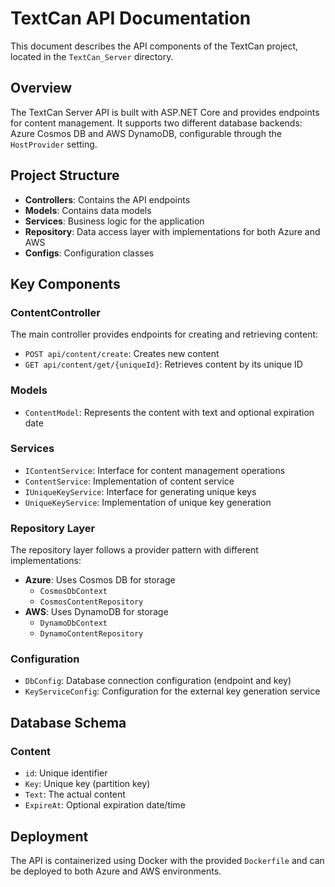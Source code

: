 # TextCan API Documentation

This document describes the API components of the TextCan project, located in the `TextCan_Server` directory.

## Overview

The TextCan Server API is built with ASP.NET Core and provides endpoints for content management. It supports two different database backends: Azure Cosmos DB and AWS DynamoDB, configurable through the `HostProvider` setting.

## Project Structure

- **Controllers**: Contains the API endpoints
- **Models**: Contains data models
- **Services**: Business logic for the application
- **Repository**: Data access layer with implementations for both Azure and AWS
- **Configs**: Configuration classes

## Key Components

### ContentController

The main controller provides endpoints for creating and retrieving content:

- `POST api/content/create`: Creates new content
- `GET api/content/get/{uniqueId}`: Retrieves content by its unique ID

### Models

- `ContentModel`: Represents the content with text and optional expiration date

### Services

- `IContentService`: Interface for content management operations
- `ContentService`: Implementation of content service
- `IUniqueKeyService`: Interface for generating unique keys
- `UniqueKeyService`: Implementation of unique key generation

### Repository Layer

The repository layer follows a provider pattern with different implementations:

- **Azure**: Uses Cosmos DB for storage
  - `CosmosDbContext`
  - `CosmosContentRepository`
- **AWS**: Uses DynamoDB for storage
  - `DynamoDbContext`
  - `DynamoContentRepository`

### Configuration

- `DbConfig`: Database connection configuration (endpoint and key)
- `KeyServiceConfig`: Configuration for the external key generation service

## Database Schema

### Content
- `id`: Unique identifier
- `Key`: Unique key (partition key)
- `Text`: The actual content
- `ExpireAt`: Optional expiration date/time

## Deployment

The API is containerized using Docker with the provided `Dockerfile` and can be deployed to both Azure and AWS environments.
